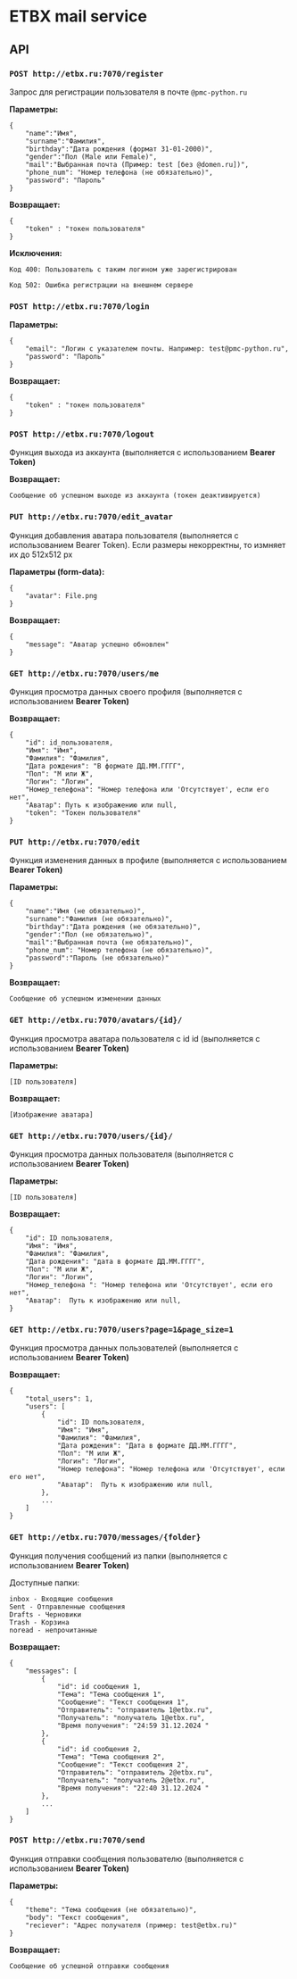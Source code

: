 # ETBX mail service
 

## API
 

### `POST http://etbx.ru:7070/register`
 
Запрос для регистрации пользователя в почте `@pmc-python.ru`
 
**Параметры:**
 

    {
        "name":"Имя",
        "surname":"Фамилия",
        "birthday":"Дата рождения (формат 31-01-2000)",
        "gender":"Пол (Male или Female)",
        "mail":"Выбранная почта (Пример: test [без @domen.ru])",
        "phone_num": "Номер телефона (не обязательно)",
        "password": "Пароль"
    }

**Возвращает:**
 

    {
        "token" : "токен пользователя"
    }


**Исключения:**
 

    Код 400: Пользователь с таким логином уже зарегистрирован

    Код 502: Ошибка регистрации на внешнем сервере
    

### `POST http://etbx.ru:7070/login`
 
**Параметры:**

 
    {
        "email": "Логин с указателем почты. Например: test@pmc-python.ru",
        "password": "Пароль"
    }

**Возвращает:**
 

    {
        "token" : "токен пользователя"
    }


### `POST http://etbx.ru:7070/logout`
 
Функция выхода из аккаунта (выполняется с использованием **Bearer Token)**
 
**Возвращает:**
 

    Сообщение об успешном выходе из аккаунта (токен деактивируется)


### `PUT http://etbx.ru:7070/edit_avatar`
 
Функция добавления аватара пользователя (выполняется с использованием Bearer Token). Если размеры некорректны, то измняет их до 512x512 px
 
**Параметры (form-data):**
 

    {
        "avatar": File.png
    }

**Возвращает:**
 

    {
        "message": "Аватар успешно обновлен"
    }

### `GET http://etbx.ru:7070/users/me`
 
Функция просмотра данных своего профиля (выполняется с использованием **Bearer Token)**
 
**Возвращает:**
 

    {
        "id": id_пользователя,
        "Имя": "Имя",
        "Фамилия": "Фамилия",
        "Дата рождения": "В формате ДД.ММ.ГГГГ",
        "Пол": "М или Ж",
        "Логин": "Логин",
        "Номер_телефона": "Номер телефона или 'Отсутствует', если его нет",
        "Аватар": Путь к изображению или null,
        "token": "Токен пользователя"
    }

### `PUT http://etbx.ru:7070/edit`
 
Функция изменения данных в профиле (выполняется с использованием **Bearer Token)**
 
**Параметры:**
 

    {
        "name":"Имя (не обязательно)",
        "surname":"Фамилия (не обязательно)",
        "birthday":"Дата рождения (не обязательно)",
        "gender":"Пол (не обязательно)",
        "mail":"Выбранная почта (не обязательно)",
        "phone_num": "Номер телефона (не обязательно)",
        "password":"Пароль (не обязательно)"
    }

**Возвращает:**
 

    Сообщение об успешном изменении данных


### `GET http://etbx.ru:7070/avatars/{id}/`
 
Функция просмотра аватара пользователя с id id (выполняется с использованием **Bearer Token)**
 
**Параметры:**
 

    [ID пользователя]

**Возвращает:**
 

    [Изображение аватара]


### `GET http://etbx.ru:7070/users/{id}/`
 
Функция просмотра данных пользователя (выполняется с использованием **Bearer Token)**
 
**Параметры:**
 

    [ID пользователя]

**Возвращает:**
 

    {
        "id": ID пользователя,
        "Имя": "Имя",
        "Фамилия": "Фамилия",
        "Дата рождения": "дата в формате ДД.ММ.ГГГГ",
        "Пол": "М или Ж",
        "Логин": "Логин",
        "Номер_телефона ": "Номер телефона или 'Отсутствует', если его нет",
        "Аватар":  Путь к изображению или null,
    }

### `GET http://etbx.ru:7070/users?page=1&page_size=1`
 
Функция просмотра данных пользователей (выполняется с использованием **Bearer Token)**
 
**Возвращает:**
 

    {
        "total_users": 1,
        "users": [
            {
                "id": ID пользователя,
                "Имя": "Имя",
                "Фамилия": "Фамилия",
                "Дата рождения": "Дата в формате ДД.ММ.ГГГГ",
                "Пол": "М или Ж",
                "Логин": "Логин",
                "Номер телефона": "Номер телефона или 'Отсутствует', если его нет",
                "Аватар":  Путь к изображению или null,
            },
            ...
        ]
    }


### `GET http://etbx.ru:7070/messages/{folder}`
 
Функция получения сообщений из папки (выполняется с использованием **Bearer Token)**

Доступные папки: 

    inbox - Входящие сообщения
    Sent - Отправленные сообщения
    Drafts - Черновики
    Trash - Корзина
    noread - непрочитанные

**Возвращает:**


    {
        "messages": [
            {
                "id": id сообщения 1,
                "Тема": "Тема сообщения 1",
                "Сообщение": "Текст сообщения 1",
                "Отправитель": "отправитель 1@etbx.ru",
                "Получатель": "получатель 1@etbx.ru",
                "Время получения": "24:59 31.12.2024 "
            },
            {
                "id": id сообщения 2,
                "Тема": "Тема сообщения 2",
                "Сообщение": "Текст сообщения 2",
                "Отправитель": "отправитель 2@etbx.ru",
                "Получатель": "получатель 2@etbx.ru",
                "Время получения": "22:40 31.12.2024 "
            },
            ...
        ]
    }


### `POST http://etbx.ru:7070/send`
 
Функция отправки сообщения пользователю (выполняется с использованием **Bearer Token)**
 
**Параметры:**
 

    {
        "theme": "Тема сообщения (не обязательно)",
        "body": "Текст сообщения",
        "reciever": "Адрес получателя (пример: test@etbx.ru)"
    }

**Возвращает:**
 

    Сообщение об успешной отправки сообщения
